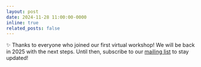 ```yaml
---
layout: post
date: 2024-11-28 11:00:00-0000
inline: true
related_posts: false
---
```


:sparkles: Thanks to everyone who joined our first virtual workshop! We will be back in 2025 with the next steps. Until then, subscribe to our [mailing list](https://mail.bgc-jena.mpg.de/mailman/listinfo/ai4carbon) to stay updated!